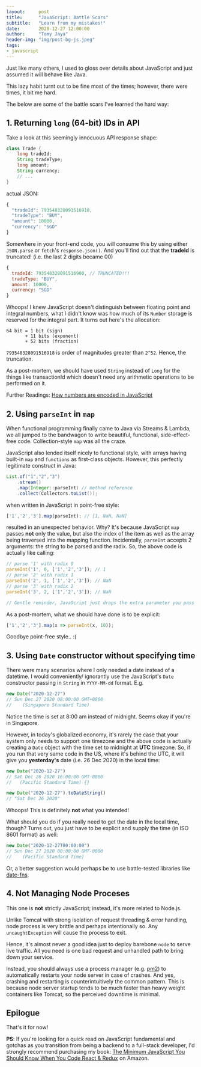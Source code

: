 ```yaml
---
layout:     post
title:      "JavaScript: Battle Scars"
subtitle:   "Learn from my mistakes!"
date:       2020-12-27 12:00:00
author:     "Tomy Jaya"
header-img: "img/post-bg-js.jpeg"
tags:
- javascript
---
```



Just like many others, I used to gloss over details about JavaScript and just assumed it will behave like Java. 

This lazy habit turnt out to be fine most of the times; however, there were times, it bit me hard. 

The below are some of the battle scars I've learned the hard way: 

## 1. Returning `long` (64-bit) IDs in API

Take a look at this seemingly innocuous API response shape: 

```java
class Trade {
    long tradeId;
    String tradeType;
    long amount;
    String currency;
    // ... 
}
```

actual JSON: 

```javascript
{
  "tradeId": 793548328091516918,
  "tradeType": "BUY",
  "amount": 10000,
  "currency": "SGD"
}
```

Somewhere in your front-end code, you will consume this by using either `JSON.parse` or `fetch`'s `response.json()`. And you'll find out that the **tradeId** is truncated! (i.e. the last 2 digits became 00)

```javascript
{
  tradeId: 793548328091516900, // TRUNCATED!!! 
  tradeType: "BUY",
  amount: 10000,
  currency: "SGD"
}
```

Whoops! I knew JavaScript doesn't distinguish between floating point and integral numbers, what I didn't know was how much of its `Number` storage is reserved for the integral part. It turns out here's the allocation:

```
64 bit = 1 bit (sign) 
       + 11 bits (exponent) 
       + 52 bits (fraction)
```

`793548328091516918` is order of magnitudes greater than `2^52`. Hence, the truncation. 

As a post-mortem, we should have used `String` instead of `Long` for the things like transactionId which doesn't need any arithmetic operations to be performed on it. 

Further Readings: [How numbers are encoded in JavaScript](https://2ality.com/2012/04/number-encoding.html)

## 2. Using `parseInt` in `map`

When functional programming finally came to Java via Streams & Lambda, we all jumped to the bandwagon to write beautiful, functional, side-effect-free code. Collection-style `map` was all the craze. 

JavaScript also lended itself nicely to functional style, with arrays having built-in `map` and `functions` as first-class objects. However, this perfectly legitimate construct in Java:

```java
List.of("1","2","3")
    .stream()
    .map(Integer::parseInt) // method reference
    .collect(Collectors.toList());
```

when written in JavaScript in point-free style:

```javascript
['1','2','3'].map(parseInt); // [1, NaN, NaN]
```

resulted in an unexpected behavior. Why? It's because JavaScript `map` passes **not** only the value, but also the index of the item as well as the array being traversed into the mapping function. Incidentally, `parseInt` accepts 2 arguments: the string to be parsed and the radix. So, the above code is actually like calling: 

```javascript
// parse '1' with radix 0 
parseInt('1', 0, ['1','2','3']); // 1
// parse '2' with radix 1
parseInt('2', 1, ['1','2','3']); // NaN
// parse '3' with radix 2
parseInt('3', 2, ['1','2','3']); // NaN

// Gentle reminder, JavaScript just drops the extra parameter you pass in
```

As a post-mortem, what we should have done is to be explicit:

```javascript
['1','2','3'].map(x => parseInt(x, 10));
```

Goodbye point-free style.. :(


## 3. Using `Date` constructor without specifying time

There were many scenarios where I only needed a date instead of a datetime. I would conveniently/ ignorantly use the JavaScript's `Date` constructor passing in `String` in `YYYY-MM-dd` format. E.g. 

```javascript
new Date("2020-12-27")
// Sun Dec 27 2020 08:00:00 GMT+0800 
//    (Singapore Standard Time)
```

Notice the time is set at 8:00 am instead of midnight. Seems okay if you're in Singapore. 

However, in today's globalized economy, it's rarely the case that your system only needs to support one timezone and the above code is actually creating a `Date` object with the time set to midnight at **UTC** timezone. So, if you run that very same code in the US, where it's behind the UTC, it will give you **yesterday's** date (i.e. 26 Dec 2020) in the local time:

```javascript
new Date("2020-12-27")
// Sat Dec 26 2020 16:00:00 GMT-0800 
//   (Pacific Standard Time) {}

new Date("2020-12-27").toDateString()
// "Sat Dec 26 2020"
```

Whoops! This is definitely **not** what you intended! 

What should you do if you really need to get the date in the local time, though? Turns out, you just have to be explicit and supply the time (in ISO 8601 format) as well:

```javascript
new Date("2020-12-27T00:00:00")
// Sun Dec 27 2020 00:00:00 GMT-0800 
//    (Pacific Standard Time)
```

Or, a better suggestion would perhaps be to use battle-tested libraries like [date-fns](https://date-fns.org/). 

## 4. Not Managing Node Proceses

This one is **not** strictly JavaScript; instead, it's more related to Node.js.

Unlike Tomcat with strong isolation of request threading & error handling, node process is very brittle and perhaps intentionally so. Any `uncaughtException` will cause the process to exit. 

Hence, it's almost never a good idea just to deploy barebone `node` to serve live traffic. All you need is one bad request and unhandled path to bring down your service. 

Instead, you should always use a process manager (e.g. [pm2](https://pm2.keymetrics.io/)) to automatically restarts your node server in case of crashes. And yes, crashing and restarting is counterintuitively the common pattern. This is because node server startup tends to be much faster than heavy weight containers like Tomcat, so the perceived downtime is minimal. 

## Epilogue
That's it for now! 

**PS**: If you're looking for a quick read on JavaScript fundamental and gotchas as you transition from being a backend to a full-stack developer, I'd strongly recommend purchasing my book: [The Minimum JavaScript You Should Know When You Code React & Redux](https://www.amazon.com/dp/B07G5YCRV2) on Amazon. 
